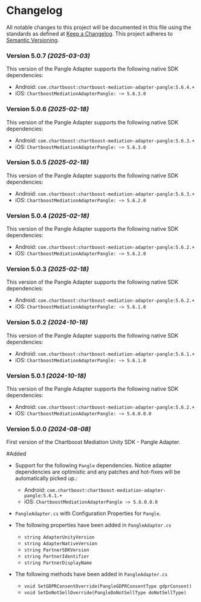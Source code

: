 # Changelog
All notable changes to this project will be documented in this file using the standards as defined at [Keep a Changelog](https://keepachangelog.com/en/1.0.0/). This project adheres to [Semantic Versioning](https://semver.org/spec/v2.0.0).

### Version 5.0.7 *(2025-03-03)*
This version of the Pangle Adapter supports the following native SDK dependencies:
  * Android: `com.chartboost:chartboost-mediation-adapter-pangle:5.6.4.+`
  * iOS: `ChartboostMediationAdapterPangle: ~> 5.6.3.0`

### Version 5.0.6 *(2025-02-18)*
This version of the Pangle Adapter supports the following native SDK dependencies:
  * Android: `com.chartboost:chartboost-mediation-adapter-pangle:5.6.3.+`
  * iOS: `ChartboostMediationAdapterPangle: ~> 5.6.3.0`

### Version 5.0.5 *(2025-02-18)*
This version of the Pangle Adapter supports the following native SDK dependencies:
  * Android: `com.chartboost:chartboost-mediation-adapter-pangle:5.6.3.+`
  * iOS: `ChartboostMediationAdapterPangle: ~> 5.6.2.0`

### Version 5.0.4 *(2025-02-18)*
This version of the Pangle Adapter supports the following native SDK dependencies:
  * Android: `com.chartboost:chartboost-mediation-adapter-pangle:5.6.2.+`
  * iOS: `ChartboostMediationAdapterPangle: ~> 5.6.2.0`

### Version 5.0.3 *(2025-02-18)*
This version of the Pangle Adapter supports the following native SDK dependencies:
  * Android: `com.chartboost:chartboost-mediation-adapter-pangle:5.6.2.+`
  * iOS: `ChartboostMediationAdapterPangle: ~> 5.6.1.0`

### Version 5.0.2 *(2024-10-18)*
This version of the Pangle Adapter supports the following native SDK dependencies:
  * Android: `com.chartboost:chartboost-mediation-adapter-pangle:5.6.1.+`
  * iOS: `ChartboostMediationAdapterPangle: ~> 5.6.1.0`

### Version 5.0.1 *(2024-10-18)*
This version of the Pangle Adapter supports the following native SDK dependencies:
  * Android: `com.chartboost:chartboost-mediation-adapter-pangle:5.6.2.+`
  * iOS: `ChartboostMediationAdapterPangle: ~> 5.6.0.0.0`

### Version 5.0.0 *(2024-08-08)*

First version of the Chartboost Mediation Unity SDK - Pangle Adapter.

#Added
- Support for the following `Pangle` dependencies. Notice adapter dependencies are optimistic and any patches and hot-fixes will be automatically picked up.:
    * Android: `com.chartboost:chartboost-mediation-adapter-pangle:5.6.1.+`
    * iOS: `ChartboostMediationAdapterPangle ~> 5.6.0.0.0`
    
- `PangleAdapter.cs` with Configuration Properties for `Pangle`.
- The following properties have been added in `PangleAdapter.cs`
    * `string AdapterUnityVersion`
    * `string AdapterNativeVersion`
    * `string PartnerSDKVersion`
    * `string PartnerIdentifier`
    * `string PartnerDisplayName`

- The following methods have been added in `PangleAdapter.cs`
    * `void SetGDPRConsentOverride(PangleGDPRConsentType gdprConsent)`
    * `void SetDoNotSellOverride(PangleDoNotSellType doNotSellType)`